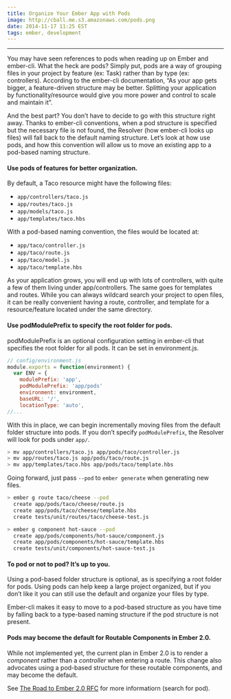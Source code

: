 ```yaml
---
title: Organize Your Ember App with Pods
image: http://cball.me.s3.amazonaws.com/pods.png
date: 2014-11-17 11:25 EST
tags: ember, development
---
```


---

You may have seen references to pods when reading up on Ember and ember-cli. What the heck are pods? Simply put, pods are a way of grouping files in your project by feature (ex: Task) rather than by type (ex: controllers). According to the ember-cli documentation, “As your app gets bigger, a feature-driven structure may be better. Splitting your application by functionality/resource would give you more power and control to scale and maintain it”.

And the best part? You don’t have to decide to go with this structure right away. Thanks to ember-cli conventions, when a pod structure is specified but the necessary file is not found, the Resolver (how ember-cli looks up files) will fall back to the default naming structure. Let’s look at how use pods, and how this convention will allow us to move an existing app to a pod-based naming structure.

#### Use pods of features for better organization.
By default, a Taco resource might have the following files:

- `app/controllers/taco.js`
- `app/routes/taco.js`
- `app/models/taco.js` 
- `app/templates/taco.hbs`

With a pod-based naming convention, the files would be located at: 

- `app/taco/controller.js`
- `app/taco/route.js`
- `app/taco/model.js`
- `app/taco/template.hbs`

As your application grows, you will end up with lots of controllers, with quite a few of them living under app/controllers. The same goes for templates and routes. While you can always wildcard search your project to open files, it can be really convenient having a route, controller, and template for a resource/feature located under the same directory.


#### Use podModulePrefix to specify the root folder for pods.
podModulePrefix is an optional configuration setting in ember-cli that specifies the root folder for all pods. It can be set in environment.js.

~~~js
// config/environment.js
module.exports = function(environment) {
  var ENV = {
    modulePrefix: 'app',
    podModulePrefix: 'app/pods'
    environment: environment,
    baseURL: '/',
    locationType: 'auto',
//...
~~~

With this in place, we can begin incrementally moving files from the default folder structure into pods. If you don’t specify `podModulePrefix`, the Resolver will look for pods under `app/`.

~~~bash
> mv app/controllers/taco.js app/pods/taco/controller.js
> mv app/routes/taco.js app/pods/taco/route.js
> mv app/templates/taco.hbs app/pods/taco/template.hbs
~~~

Going forward, just pass `--pod` to `ember generate` when generating new files.

~~~bash
> ember g route taco/cheese --pod
  create app/pods/taco/cheese/route.js
  create app/pods/taco/cheese/template.hbs
  create tests/unit/routes/taco/cheese-test.js

> ember g component hot-sauce --pod
  create app/pods/components/hot-sauce/component.js
  create app/pods/components/hot-sauce/template.hbs
  create tests/unit/components/hot-sauce-test.js
~~~

#### To pod or not to pod? It’s up to you.
Using a pod-based folder structure is optional, as is specifying a root folder for pods. Using pods can help keep a large project organized, but if you don’t like it you can still use the default and organize your files by type.

Ember-cli makes it easy to move to a pod-based structure as you have time by falling back to a type-based naming structure if the pod structure is not present.

#### Pods may become the default for Routable Components in Ember 2.0.

While not implemented yet, the current plan in Ember 2.0 is to render a *component* rather than a *controller* when entering a route. This change also advocates using a pod-based structure for these routable components, and may become the default.

See [The Road to Ember 2.0 RFC](https://github.com/emberjs/rfcs/pull/15) for more informatiorn (search for pod).

